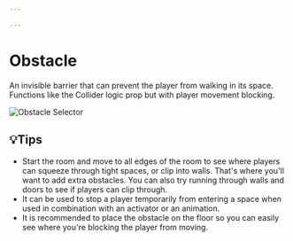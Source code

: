 ```yaml
---

---
```


# Obstacle

An invisible barrier that can prevent the player from walking in its space. Functions like the Collider logic prop but with player movement blocking.

![Obstacle Selector](./img/Obstacle-Selector.png)

## 💡Tips
- Start the room and move to all edges of the room to see where players can squeeze through tight spaces, or clip into walls. That's where you'll want to add extra obstacles. You can also try running through walls and doors to see if players can clip through.
- It can be used to stop a player temporarily from entering a space when used in combination with an activator or an animation.
- It is recommended to place the obstacle on the floor so you can easily see where you're blocking the player from moving.